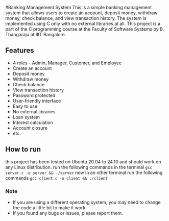 #Banking Management System
This is a simple banking management system that allows users to create an account, deposit money, withdraw money, check balance, and view transaction history. The system is implemented using C only with no external libraries at all.
This project is a part of the C programming course at the Faculty of Software Systems by B. Thangaraju at IIIT Bangalore.
## Features
- 4 roles - Admin, Manager, Customer, and Employee
- Create an account
- Deposit money
- Withdraw money
- Check balance
- View transaction history
- Password protected
- User-friendly interface
- Easy to use
- No external libraries
- Loan system
- Interest calculation
- Account closure
- etc.
## How to run
this project has been tested on Ubuntu 20.04 to 24.10 and should work on any Linux distribution.
run the following commands in the terminal
``` gcc server.c -o server && ./server ```
now in an other terminal run the following commands
``` gcc client.c -o client && ./client ```
### Note
- If you are using a different operating system, you may need to change the code a little bit to make it work.
- If you found any bugs or issues, please report them.